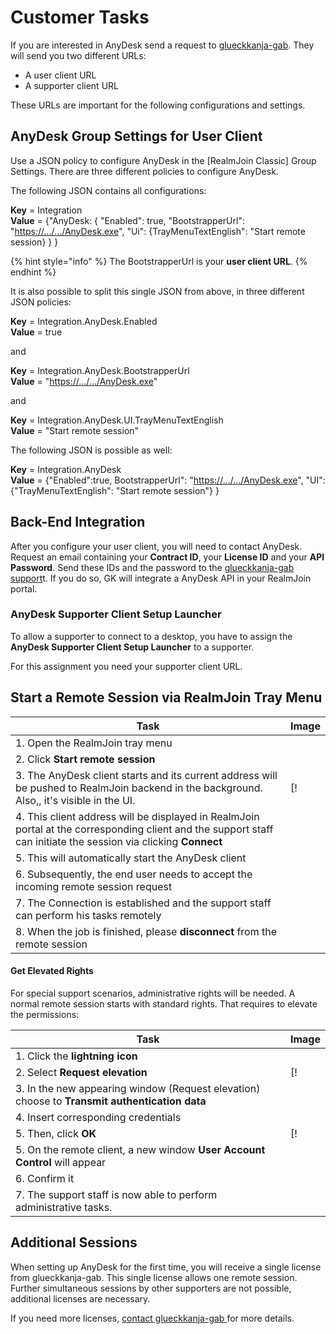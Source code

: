 # Customer Tasks

If you are interested in AnyDesk send a request to [glueckkanja-gab](mailto:support@glueckkanja-gab.com). They will send you two different URLs:

* A user client URL
* A supporter client URL

These URLs are important for the following configurations and settings.

## AnyDesk Group Settings for User Client

Use a JSON policy to configure AnyDesk in the [RealmJoin Classic] Group Settings. There are three different policies to configure AnyDesk.

The following JSON contains all configurations:

**Key** = Integration\
**Value** = {"AnyDesk: { "Enabled": true, "BootstrapperUrl": "[https://.../.../AnyDesk.exe](https://../.../AnyDesk.exe)", "Ui": {TrayMenuTextEnglish": "Start remote session} } }

{% hint style="info" %}
The BootstrapperUrl is your **user client URL**.
{% endhint %}

It is also possible to split this single JSON from above, in three different JSON policies:

**Key** = Integration.AnyDesk.Enabled\
**Value** = true

and

**Key** = Integration.AnyDesk.BootstrapperUrl\
**Value** = "[https://.../.../AnyDesk.exe](https://../.../AnyDesk.exe)"

and

**Key** = Integration.AnyDesk.UI.TrayMenuTextEnglish\
**Value** = "Start remote session"

The following JSON is possible as well:

**Key** = Integration.AnyDesk\
**Value** = {"Enabled":true, BootstrapperUrl": "[https://.../.../AnyDesk.exe](https://../.../AnyDesk.exe)", "UI":{"TrayMenuTextEnglish": "Start remote session"} }

## Back-End Integration

After you configure your user client, you will need to contact AnyDesk. Request an email containing your **Contract ID**, your **License ID** and your **API Password**. Send these IDs and the password to the [glueckkanja-gab support](mailto:support@glueckkanja-gab.com)t. If you do so, GK will integrate a AnyDesk API in your RealmJoin portal.

### AnyDesk Supporter Client Setup Launcher

To allow a supporter to connect to a desktop, you have to assign the **AnyDesk Supporter Client Setup Launcher** to a supporter.

For this assignment you need your supporter client URL.

## Start a Remote Session via RealmJoin Tray Menu

| Task                                                                                                                                                             | Image |
| ---------------------------------------------------------------------------------------------------------------------------------------------------------------- | ----- |
| 1. Open the RealmJoin tray menu                                                                                                                                  |       |
| 2. Click **Start remote session**                                                                                                                                |       |
| 3. The AnyDesk client starts and its current address will be pushed to RealmJoin backend in the background. Also,, it's visible in the UI.                       | [!    |
| 4. This client address will be displayed in RealmJoin portal at the corresponding client and the support staff can initiate the session via clicking **Connect** |       |
| 5. This will automatically start the AnyDesk client                                                                                                              |       |
| 6. Subsequently, the end user needs to accept the incoming remote session request                                                                                |       |
| 7. The Connection is established and the support staff can perform his tasks remotely                                                                            |       |
| 8. When the job is finished, please **disconnect** from the remote session                                                                                       |       |

#### Get Elevated Rights

For special support scenarios, administrative rights will be needed. A normal remote session starts with standard rights. That requires to elevate the permissions:

| Task                                                                                          | Image |
| --------------------------------------------------------------------------------------------- | ----- |
| 1. Click the **lightning icon**                                                               |       |
| 2. Select **Request elevation**                                                               | [!    |
| 3. In the new appearing window (Request elevation) choose to **Transmit authentication data** |       |
| 4. Insert corresponding credentials                                                           |       |
| 5. Then, click **OK**                                                                         | [!    |
| 5. On the remote client, a new window **User Account Control** will appear                    |       |
| 6. Confirm it                                                                                 |       |
| 7. The support staff is now able to perform administrative tasks.                             |       |

## Additional Sessions

When setting up AnyDesk for the first time, you will receive a single license from glueckkanja-gab. This single license allows one remote session. Further simultaneous sessions by other supporters are not possible, additional licenses are necessary.

If you need more licenses, [contact glueckkanja-gab ](mailto:support@glueckkanja-gab.com)for more details.
